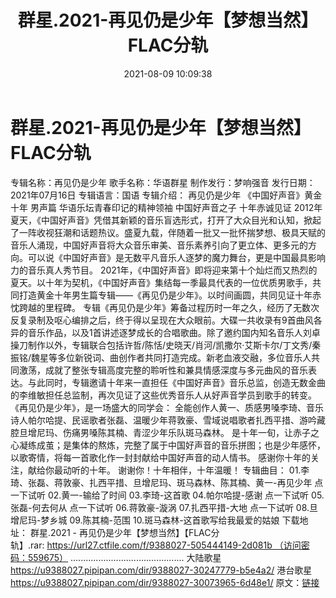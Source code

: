 ﻿---
title: 群星.2021-再见仍是少年【梦想当然】FLAC分轨
date: 2021-08-09 10:09:38
categories: WAV车载音乐、镜像
tags: 华语中文
---
# 群星.2021-再见仍是少年【梦想当然】FLAC分轨

专辑名称：再见仍是少年
歌手名称：华语群星
制作发行：梦响强音
发行日期：2021年07月16日
专辑语言：国语
专辑介绍：
再见仍是少年 《中国好声音》黄金十年 男声篇
华语乐坛青春印记的精神领袖
中国好声音之子 十年赤诚见证
2012年夏天，《中国好声音》凭借其新颖的音乐盲选形式，打开了大众目光和认知，掀起了一阵收视狂潮和话题热议。盛夏九载，伴随着一批又一批怀揣梦想、极具天赋的音乐人涌现，中国好声音将大众音乐审美、音乐素养引向了更立体、更多元的方向。可以说《中国好声音》是无数平凡音乐人逐梦的魔力舞台，更是中国最具影响力的音乐真人秀节目。
2021年，《中国好声音》即将迎来第十个灿烂而又热烈的夏天。以十年为契机，《中国好声音》集结每一季最具代表的一位优质男歌手，共同打造黄金十年男生篇专辑——《再见仍是少年》。以时间画圆，共同见证十年赤忱跨越的里程碑。
专辑《再见仍是少年》筹备过程历时一年之久，经历了无数次反复录制及呕心编排之后，终于得以呈现在大众眼前。大碟一共收录有9首曲风各异的音乐作品，以及1首讲述逐梦成长的合唱歌曲。除了邀约国内知名音乐人刘卓操刀制作以外，专辑联合包括许哲/陈恬/史晓天/肖河/凯撒尔·艾斯卡尔/丁文秀/秦振铭/魏星等多位新锐词、曲创作者共同打造完成。新老血液交融，多位音乐人共同激荡，成就了整张专辑高度完整的聆听性和兼具情感深度与多元曲风的音乐表达。与此同时，专辑邀请十年来一直担任《中国好声音》音乐总监，创造无数金曲的李维敏担任总监制，再次见证了这些优秀音乐人从好声音学员到歌手的转变。
《再见仍是少年》，是一场盛大的同学会：
全能创作人黄一、质感男嗓李琦、音乐诗人帕尔哈提、民谣歌者张磊、温暖少年蒋敦豪、雪域说唱歌者扎西平措、游吟藏腔旦增尼玛、伤痛男嗓陈其楠、青涩少年乐队斑马森林。
是十年一旬，让赤子之心凝练成茧；是集体的熬炼，完整了属于中国好声音的音乐拼图；也是少年感怀，以歌寄情，将每一首歌化作一封封献给中国好声音的动人情书。
感谢你十年的关注，献给你最动听的十年。
谢谢你！十年相伴，十年温暖！
专辑曲目：
01.李琦、张磊、蒋敦豪、扎西平措、旦增尼玛、斑马森林、陈其楠、黄一-再见少年
点一下试听
02.黄一-输给了时间
03.李琦-这首歌
04.帕尔哈提-感谢
点一下试听
05.张磊-何去何从
点一下试听
06.蒋敦豪-漩涡
07.扎西平措-大地
点一下试听
08.旦增尼玛-梦乡城
09.陈其楠-范围
10.斑马森林-这首歌写给我最爱的姑娘
下载地址：
群星.2021 -
再见仍是少年【梦想当然】【FLAC分轨】.rar: https://url27.ctfile.com/f/9388027-505444149-2d081b （访问密码：559675）
.............................................
大陆歌星
https://u9388027.pipipan.com/dir/9388027-30247779-b5e4a2/
港台歌星
https://u9388027.pipipan.com/dir/9388027-30073965-6d48e1/
原文：[链接](https://blog.sina.com.cn/s/blog_1647c7e7601030t9v.html)